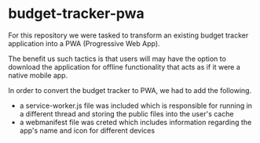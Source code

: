 # budget-tracker-pwa

For this repository we were tasked to transform an existing budget tracker application into a PWA (Progressive Web App). 

The benefit us such tactics is that users will may have the option to download the application for offline functionality that acts as if it were a native mobile app. 

In order to convert the budget tracker to PWA, we had to add the following.

- a service-worker.js file was included which is responsible for running in a different thread and storing the public files into the user's cache
- a webmanifest file was creted which includes information regarding the app's name and icon for different devices
